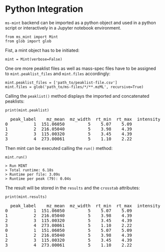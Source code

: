 # Python Integration

`ms-mint` backend can be imported as a python object and used in a python script or interactively in a Jupyter notebook environment.

    from ms_mint import Mint
    from glob import glob


Fist, a mint object has to be initiated:

    mint = Mint(verbose=False)

One ore more peaklist files as well as mass-spec files have to be assigned to `mint.peaklist_files` and `mint.files` accordingly:

    mint.peaklist_files = ['path_to/peaklist-file.csv']
    mint.files = glob('path_to/ms-files/*/**.mzML', recursive=True)

Calling the `peaklist()` method displays the imported and concatenated peaklists:

    print(mint.peaklist)

<pre>
  peak_label    mz_mean  mz_width  rt_min  rt_max  intensity_threshold                peaklist
0          1  151.06050         5    5.07    5.09                    0  ./data/peaklist_v0.csv
1          2  216.05040         5    3.98    4.39                    0  ./data/peaklist_v0.csv
2          3  115.00320         5    3.45    4.39                    0  ./data/peaklist_v0.csv
3          4  273.00061         5    1.10    2.22                    0  ./data/peaklist_v0.csv
</pre>

Then mint can be executed calling the `run()` method:

    mint.run()

    > Run MINT
    > Total runtime: 6.18s
    > Runtime per file: 3.09s
    > Runtime per peak (79): 0.04s



The result will be stored in the `results` and the `crosstab` attributes:

    print(mint.results)

<pre>
  peak_label    mz_mean  mz_width  rt_min  rt_max  intensity_threshold                peaklist     peak_area            ms_file ms_path  file_size  intensity_sum
0          1  151.06050         5    5.07    5.09                    0  ./data/peaklist_v0.csv  2.879748e+03  ./data/test.mzXML  ./data  14.201964   5.607296e+10
1          2  216.05040         5    3.98    4.39                    0  ./data/peaklist_v0.csv  4.892307e+05  ./data/test.mzXML  ./data  14.201964   5.607296e+10
2          3  115.00320         5    3.45    4.39                    0  ./data/peaklist_v0.csv  3.916772e+07  ./data/test.mzXML  ./data  14.201964   5.607296e+10
3          4  273.00061         5    1.10    2.22                    0  ./data/peaklist_v0.csv  6.862484e+06  ./data/test.mzXML  ./data  14.201964   5.607296e+10
0          1  151.06050         5    5.07    5.09                    0  ./data/peaklist_v0.csv  2.879748e+03  ./data/test.mzXML  ./data  14.201964   5.607296e+10
1          2  216.05040         5    3.98    4.39                    0  ./data/peaklist_v0.csv  4.892307e+05  ./data/test.mzXML  ./data  14.201964   5.607296e+10
2          3  115.00320         5    3.45    4.39                    0  ./data/peaklist_v0.csv  3.916772e+07  ./data/test.mzXML  ./data  14.201964   5.607296e+10
3          4  273.00061         5    1.10    2.22                    0  ./data/peaklist_v0.csv  6.862484e+06  ./data/test.mzXML  ./data  14.201964   5.607296e+10
</pre>

